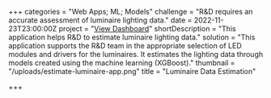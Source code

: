 +++
categories = "Web Apps; ML; Models"
challenge = "R&D requires an accurate assessment of luminaire lighting data."
date = 2022-11-23T23:00:00Z
project = "[View Dashboard](https://pit-gmbh-wt.shinyapps.io/app_estimate/)"
shortDescription = "This application helps R&D to estimate luminaire lighting data."
solution = "This application supports the R&D team in the appropriate selection of LED modules and drivers for the luminaires. It estimates the lighting data through models created using the machine learning (XGBoost)."
thumbnail = "/uploads/estimate-luminaire-app.png"
title = "Luminaire Data Estimation"

+++

